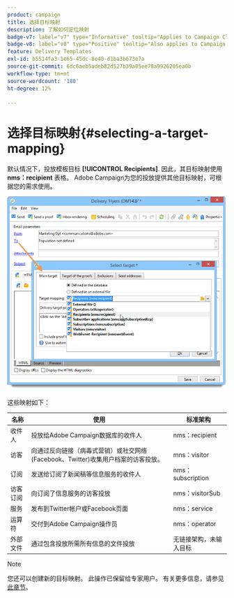 ```yaml
---
product: campaign
title: 选择目标映射
description: 了解如何定位映射
badge-v7: label="v7" type="Informative" tooltip="Applies to Campaign Classic v7"
badge-v8: label="v8" type="Positive" tooltip="Also applies to Campaign v8"
feature: Delivery Templates
exl-id: b5514fa3-1e65-45dc-8e40-d1ba3b673e7a
source-git-commit: 6dc6aeb5adeb82d527b39a05ee70a9926205ea0b
workflow-type: tm+mt
source-wordcount: '180'
ht-degree: 12%

---
```


# 选择目标映射{#selecting-a-target-mapping}



默认情况下，投放模板目标 **[!UICONTROL Recipients]**. 因此，其目标映射使用 **nms：recipient** 表格。 Adobe Campaign为您的投放提供其他目标映射，可根据您的需求使用。

![](assets/delivery_select_mapping.png)

这些映射如下：

| 名称 | 使用 | 标准架构 |
|---|---|---|
| 收件人 | 投放给Adobe Campaign数据库的收件人 | nms：recipient |
| 访客 | 向通过反向链接（病毒式营销）或社交网络(Facebook、Twitter)收集用户档案的访客投放。 | mns：visitor |
| 订阅 | 发送给订阅了新闻稿等信息服务的收件人 | nms：subscription |
| 访客订阅 | 向订阅了信息服务的访客投放 | nms：visitorSub |
| 服务 | 发布到Twitter帐户或Facebook页面 | nms：service |
| 运算符 | 交付到Adobe Campaign操作员 | nms：operator |
| 外部文件 | 通过包含投放所需所有信息的文件投放 | 无链接架构，未输入目标 |

>[!NOTE]
>
>您还可以创建新的目标映射。 此操作已保留给专家用户。 有关更多信息，请参见[此章节](../../configuration/using/target-mapping.md)。
